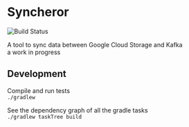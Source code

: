 # Syncheror
![Build Status](https://circleci.com/gh/RichoDemus/syncheror.svg?style=shield&circle-token=1d1ea7f47cbff2b6ba9ad5453313432b57a9a7f8)

A tool to sync data between Google Cloud Storage and Kafka  
a work in progress

## Development
Compile and run tests  
`./gradlew`

See the dependency graph of all the gradle tasks  
`./gradlew taskTree build`
